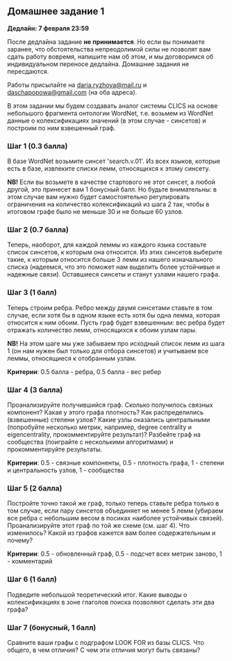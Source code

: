## Домашнее задание 1

**Дедлайн: 7 февраля 23:59**

После дедлайна задание **не принимается**. Но если вы понимаете заранее, что обстоятельства непреодолимой силы не позволят вам сдать работу вовремя, напишите нам об этом, и мы договоримся об индивидуальном переносе дедлайна. Домашние задания не пересдаются.

Работы присылайте на daria.ryzhova@mail.ru и daschapopowa@gmail.com (на оба адреса).

В этом задании мы будем создавать аналог системы CLICS на основе небольшого фрагмента онтологии WordNet, т.е. возьмем из WordNet данные о колексификациях значений (в этом случае - синсетов) и построим по ним взвешенный граф. 

### Шаг 1 (0.3 балла)
В базе WordNet возьмите синсет 'search.v.01'. Из всех языков, которые есть в базе, извлеките списки лемм, относящихся к этому синсету.

**NB!** Если вы возьмете в качестве стартового не этот синсет, а любой другой, это принесет вам 1 бонусный балл. Но будьте внимательны: в этом случае вам нужно будет самостоятельно регулировать ограничения на количество колексификаций из шага 2 так, чтобы в итоговом графе было не меньше 30 и не больше 60 узлов. 

### Шаг 2 (0.7 балла)
Теперь, наоборот, для каждой леммы из каждого языка составьте список синсетов, к которым она относится. Из этих синсетов выберите такие, к которым относится больше 3 лемм из нашего изначального списка (надеемся, что это поможет нам выделить более устойчивые и надежные связи). Оставшиеся синсеты и станут узлами нашего графа.

### Шаг 3 (1 балл)
Теперь строим ребра. Ребро между двумя синсетами ставьте в том случае, если хотя бы в одном языке есть хотя бы одна лемма, которая относится к ним обоим. Пусть граф будет взвешенным: вес ребра будет отражать количество лемм, относящихся к обоим узлам пары.

**NB!** На этом шаге мы уже забываем про исходный список лемм из шага 1 (он нам нужен был только для отбора синсетов) и учитываем все леммы, относящиеся к отобранным узлам.

**Критерии**: 0.5 балла - ребра, 0.5 балла - вес ребер

### Шаг 4 (3 балла)
Проанализируйте получившийся граф. Сколько получилось связных компонент? Какая у этого графа плотность? Как распределились (взвешенные) степени узлов? Какие узлы оказались центральными (попробуйте несколько метрик, например, degree centrality и eigencentrality, прокомментируйте результат)? Разбейте граф на сообщества (поиграйте с несколькими алгоритмами) и прокомментируйте результаты.

**Критерии**: 0.5 - связные компоненты, 0.5 - плотность графа, 1 - степени и центральность узлов, 1 - сообщества

### Шаг 5 (2 балла)
Постройте точно такой же граф, только теперь ставьте ребра только в том случае, если пару синсетов объединяет не менее 5 лемм (убираем все ребра с небольшим весом в посиках наиболее устойчивых связей). Проанализируйте этот граф по той же схеме (см. шаг 4). Что изменилось? Какой из графов кажется вам более содержательным и почему?

**Критерии**: 0.5 - обновленный граф, 0.5 - подсчет всех метрик заново, 1 - комментарий

### Шаг 6 (1 балл)
Подведите небольшой теоретический итог. Какие выводы о колексификациях в зоне глаголов поиска позволяют сделать эти два графа?

### Шаг 7 (бонусный, 1 балл)
Сравните ваши графы с подграфом LOOK FOR из базы CLICS. Что общего, в чем отличия? С чем эти отличия могут быть связаны?
